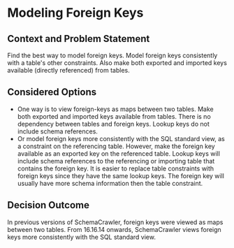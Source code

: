 # Modeling Foreign Keys

## Context and Problem Statement

Find the best way to model foreign keys. Model foreign keys consistently with a table's other constraints. Also make both exported and imported keys available (directly referenced) from tables.


## Considered Options

- One way is to view foreign-keys as maps between two tables. Make both exported and imported keys available from tables. There is no dependency between tables and foreign keys. Lookup keys do not include schema references.
- Or model foreign keys more consistently with the SQL standard view, as a constraint on the referencing table. However, make the foreign key available as an exported key on the referenced table. Lookup keys will include schema references to the referencing or importing table that contains the foreign key. It is easier to replace table constraints with foreign keys since they have the same lookup keys. The foreign key will usually have more schema information then the table constraint.


## Decision Outcome

In previous versions of SchemaCrawler, foreign keys were viewed as maps between two tables. From 16.16.14 onwards, SchemaCrawler views foreign keys more consistently with the SQL standard view.
